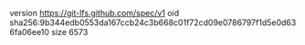 version https://git-lfs.github.com/spec/v1
oid sha256:9b344edb0553da167ccb24c3b668c01f72cd09e0786797f1d5e0d636fa06ee10
size 6573
